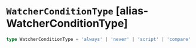 # `WatcherConditionType` [alias-WatcherConditionType]
```typescript
type WatcherConditionType = 'always' | 'never' | 'script' | 'compare' | 'array_compare';
```
